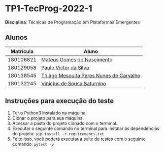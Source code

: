 # TP1-TecProg-2022-1

**Disciplina**: Técnicas de Programação em Plataformas Emergentes <br>

## Alunos
|Matrícula | Aluno |
| -- | -- |
| 180106821  |  [Mateus Gomes do Nascimento](https://github.com/matgomes21) |
| 180129058  |  [Paulo Victor da Silva](https://github.com/twistershark) |
| 180138545  |  [Thiago Mesquita Peres Nunes de Carvalho](https://github.com/thiagompc) |
| 180132245  |  [Vinicius de Sousa Saturnino](https://github.com/viniciussaturnino) |

## Instruções para execução do teste
1. Ter o Python3 instalado na máquina.
2. Clonar o projeto para sua máquina.
3. Acessar a pasta do projeto clonado com o terminal.
4. Executar o seguinte comando no terminal para instalar as dependências do projeto: `pip install -r requirements.txt`
5. Feito isso, você poderá executar a suíte de testes com o seguinte comando: `pytest -v`
